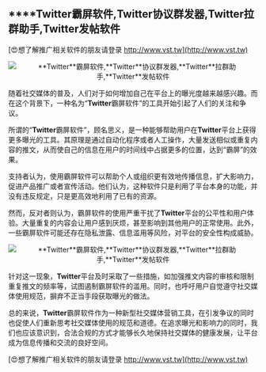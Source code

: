 ## ****Twitter**霸屏软件,**Twitter**协议群发器,**Twitter**拉群助手,**Twitter**发帖软件**

[😍想了解推广相关软件的朋友请登录 http://www.vst.tw](http://www.vst.tw)

 <center><img src="https://vst.tw/MP4/tuiguang/png/5.png" alt="**Twitter**霸屏软件,**Twitter**协议群发器,**Twitter**拉群助手,**Twitter**发帖软件"></center>

随着社交媒体的普及，人们对于如何增加自己在平台上的曝光度越来越感兴趣。而在这个背景下，一种名为“**Twitter**霸屏软件”的工具开始引起了人们的关注和争议。

所谓的“**Twitter**霸屏软件”，顾名思义，是一种能够帮助用户在**Twitter**平台上获得更多曝光的工具。其原理是通过自动化程序或者人工操作，大量发送相似或重复内容的推文，从而使自己的信息在用户的时间线中占据更多的位置，达到“霸屏”的效果。

支持者认为，使用霸屏软件可以帮助个人或组织更有效地传播信息，扩大影响力，促进产品推广或者宣传活动。他们认为，这种软件只是利用了平台本身的功能，并没有违反规定，只是更高效地利用了已有的资源。

然而，反对者则认为，霸屏软件的使用严重干扰了**Twitter**平台的公平性和用户体验。大量重复的内容会让用户感到厌烦，甚至影响到其他用户的正常使用。此外，一些霸屏软件可能还存在隐私泄露、信息滥用等风险，对平台的安全性构成威胁。

 <center><img src="https://vst.tw/MP4/tuiguang/png/2.png" alt="**Twitter**霸屏软件,**Twitter**协议群发器,**Twitter**拉群助手,**Twitter**发帖软件"></center>

针对这一现象，**Twitter**平台及时采取了一些措施，如加强推文内容的审核和限制重复推文的频率等，试图遏制霸屏软件的滥用。同时，也呼吁用户自觉遵守社交媒体使用规范，摒弃不正当手段获取曝光的做法。

总的来说，**Twitter**霸屏软件作为一种新型社交媒体营销工具，在引发争议的同时也促使人们重新思考社交媒体使用的规范和道德。在追求曝光和影响力的同时，我们也应该意识到，合法合规的方式才能够长久地保持社交媒体的健康发展，让平台成为信息传播和交流的良好空间。

[😍想了解推广相关软件的朋友请登录 http://www.vst.tw](http://www.vst.tw)



